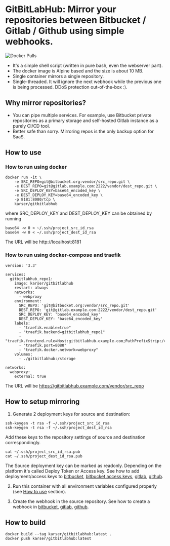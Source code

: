 # GitBitLabHub: Mirror your repositories between Bitbucket / Gitlab / Github using simple webhooks.
![Docker Pulls](https://img.shields.io/docker/pulls/karser/gitbitlabhub)

- It's a simple shell script (written in pure bash, even the webserver part).
- The docker image is Alpine based and the size is about 10 MB.
- Single container mirrors a single repository.
- Single-threaded. It will ignore the next webhook while the previous one is being processed. DDoS protection out-of-the-box :). 

## Why mirror repositories?
- You can pipe multiple services. For example, use Bitbucket private repositories
  as a primary storage and self-hosted Gitlab instance as a purely CI/CD tool.
- Better safe than sorry. Mirroring repos is the only backup option for SaaS.

## How to use

### How to run using docker
```
docker run -it \
    -e SRC_REPO=git@bitbucket.org:vendor/src_repo.git \
    -e DEST_REPO=git@gitlab.example.com:2222/vendor/dest_repo.git \
    -e SRC_DEPLOY_KEY=base64_encoded_key \
    -e DEST_DEPLOY_KEY=base64_encoded_key \
    -p 8181:8080/tcp \
    karser/gitbitlabhub
```
where SRC_DEPLOY_KEY and DEST_DEPLOY_KEY can be obtained by running
```
base64 -w 0 < ~/.ssh/project_src_id_rsa
base64 -w 0 < ~/.ssh/project_dest_id_rsa
```

The URL will be http://localhost:8181

### How to run using docker-compose and traefik

```
version: '3.3'

services:
  gitbitlabhub_repo1:
    image: karser/gitbitlabhub
    restart: always
    networks:
      - webproxy
    environment:
      SRC_REPO: 'git@bitbucket.org:vendor/src_repo.git'
      DEST_REPO: 'git@gitlab.example.com:2222/vendor/dest_repo.git'
      SRC_DEPLOY_KEY: 'base64_encoded_key'
      DEST_DEPLOY_KEY: 'base64_encoded_key'
    labels:
      - "traefik.enable=true"
      - "traefik.backend=gitbitlabhub_repo1"
      - "traefik.frontend.rule=Host:gitbitlabhub.example.com;PathPrefixStrip:/vendor/src_repo"
      - "traefik.port=8080"
      - "traefik.docker.network=webproxy"
    volumes:
      - ./gitbitlabhub:/storage

networks:
  webproxy:
    external: true
```

The URL will be https://gitbitlabhub.example.com/vendor/src_repo

## How to setup mirroring

1. Generate 2 deployment keys for source and destination:
```
ssh-keygen -t rsa -f ~/.ssh/project_src_id_rsa
ssh-keygen -t rsa -f ~/.ssh/project_dest_id_rsa
```
Add these keys to the repository settings of source and destination correspondingly.
```
cat ~/.ssh/project_src_id_rsa.pub
cat ~/.ssh/project_dest_id_rsa.pub
```
The Source deployment key can be marked as readonly. Depending on the platform it's called Deploy Token or Access key.
See how to add deployment/access keys to [bitbucket](https://bitbucket.org/blog/deployment-keys), [bitbucket access keys](https://confluence.atlassian.com/bitbucketserver/ssh-access-keys-for-system-use-776639781.html),
[gitlab](https://docs.gitlab.com/ce/ssh/), [github](https://developer.github.com/v3/guides/managing-deploy-keys/).

2. Run this container with all environment variables configured properly (see [How to use](#how-to-use) section).

3. Create the webhook in the source repository.
See how to create a webhook in [bitbucket](https://confluence.atlassian.com/bitbucket/manage-webhooks-735643732.html),
[gitlab](https://docs.gitlab.com/ce/user/project/integrations/webhooks.html), [github](https://developer.github.com/webhooks/creating/).


## How to build

```
docker build --tag karser/gitbitlabhub:latest .
docker push karser/gitbitlabhub:latest
```
